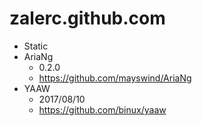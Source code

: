 # zalerc.github.com

-   Static
-   AriaNg
    -   0.2.0
    -   https://github.com/mayswind/AriaNg
-   YAAW
    -   2017/08/10
    -   https://github.com/binux/yaaw